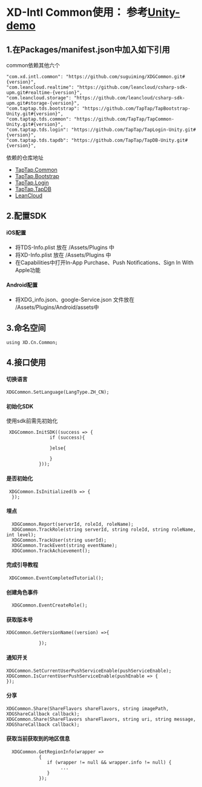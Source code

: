 # XD-Intl Common使用： 参考[Unity-demo](https://github.com/suguiming/Unity-demo)

## 1.在Packages/manifest.json中加入如下引用
common依赖其他六个
```
"com.xd.intl.common": "https://github.com/suguiming/XDGCommon.git#{version}",
"com.leancloud.realtime": "https://github.com/leancloud/csharp-sdk-upm.git#realtime-{version}",
"com.leancloud.storage": "https://github.com/leancloud/csharp-sdk-upm.git#storage-{version}",
"com.taptap.tds.bootstrap": "https://github.com/TapTap/TapBootstrap-Unity.git#{version}",
"com.taptap.tds.common": "https://github.com/TapTap/TapCommon-Unity.git#{version}",
"com.taptap.tds.login": "https://github.com/TapTap/TapLogin-Unity.git#{version}",
"com.taptap.tds.tapdb": "https://github.com/TapTap/TapDB-Unity.git#{version}",
```

依赖的仓库地址
* [TapTap.Common](https://github.com/TapTap/TapCommon-Unity.git)
* [TapTap.Bootstrap](https://github.com/TapTap/TapBootstrap-Unity.git)
* [TapTap.Login](https://github.com/TapTap/TapLogin-Unity.git)
* [TapTap.TapDB](https://github.com/TapTap/TapDB-Unity.git)
* [LeanCloud](https://github.com/leancloud/csharp-sdk-upm)


## 2.配置SDK
#### iOS配置
* 将TDS-Info.plist 放在 /Assets/Plugins 中
* 将XD-Info.plist 放在 /Assets/Plugins 中
* 在Capabilities中打开In-App Purchase、Push Notifications、Sign In With Apple功能

#### Android配置
* 将XDG_info.json、google-Service.json 文件放在 /Assets/Plugins/Android/assets中

## 3.命名空间

```
using XD.Cn.Common;
```

## 4.接口使用
#### 切换语言
```
XDGCommon.SetLanguage(LangType.ZH_CN);
```

#### 初始化SDK
使用sdk前需先初始化
```
 XDGCommon.InitSDK((success => {
                if (success){
              
                }else{
                
                }
            }));
```

#### 是否初始化
```
 XDGCommon.IsInitialized(b => { 
  });
```

#### 埋点
```
  XDGCommon.Report(serverId, roleId, roleName);
  XDGCommon.TrackRole(string serverId, string roleId, string roleName, int level);
  XDGCommon.TrackUser(string userId);
  XDGCommon.TrackEvent(string eventName);
  XDGCommon.TrackAchievement();
```

#### 完成引导教程
```
 XDGCommon.EventCompletedTutorial();
```

#### 创建角色事件
```
  XDGCommon.EventCreateRole();
```

#### 获取版本号
```
XDGCommon.GetVersionName((version) =>{
               
            });
```

#### 通知开关
```
XDGCommon.SetCurrentUserPushServiceEnable(pushServiceEnable);
XDGCommon.IsCurrentUserPushServiceEnable(pushEnable => { 
});
```

#### 分享
```
XDGCommon.Share(ShareFlavors shareFlavors, string imagePath, XDGShareCallback callback);
XDGCommon.Share(ShareFlavors shareFlavors, string uri, string message, XDGShareCallback callback);
```

#### 获取当前获取到的地区信息
```
  XDGCommon.GetRegionInfo(wrapper =>
            {
               if (wrapper != null && wrapper.info != null) {
                    ...
               }
            });
```
